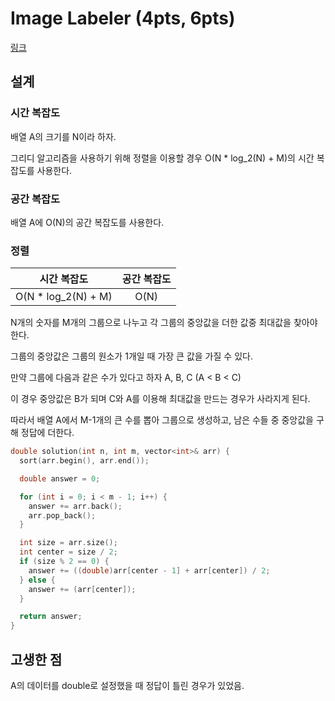 # Image Labeler (4pts, 6pts)

[링크](https://codingcompetitions.withgoogle.com/kickstart/round/00000000008caea6/0000000000b76e11)

## 설계

### 시간 복잡도

배열 A의 크기를 N이라 하자.

그리디 알고리즘을 사용하기 위해 정렬을 이용할 경우 O(N \* log_2(N) + M)의 시간 복잡도를 사용한다.

### 공간 복잡도

배열 A에 O(N)의 공간 복잡도를 사용한다.

### 정렬

|     시간 복잡도      | 공간 복잡도 |
| :------------------: | :---------: |
| O(N \* log_2(N) + M) |    O(N)     |

N개의 숫자를 M개의 그룹으로 나누고 각 그룹의 중앙값을 더한 값중 최대값을 찾아야 한다.

그룹의 중앙값은 그룹의 원소가 1개일 때 가장 큰 값을 가질 수 있다.

만약 그룹에 다음과 같은 수가 있다고 하자 A, B, C (A < B < C)

이 경우 중앙값은 B가 되며 C와 A를 이용해 최대값을 만드는 경우가 사라지게 된다.

따라서 배열 A에서 M-1개의 큰 수를 뽑아 그룹으로 생성하고, 남은 수들 중 중앙값을 구해 정답에 더한다.

```cpp
double solution(int n, int m, vector<int>& arr) {
  sort(arr.begin(), arr.end());

  double answer = 0;

  for (int i = 0; i < m - 1; i++) {
    answer += arr.back();
    arr.pop_back();
  }

  int size = arr.size();
  int center = size / 2;
  if (size % 2 == 0) {
    answer += ((double)arr[center - 1] + arr[center]) / 2;
  } else {
    answer += (arr[center]);
  }

  return answer;
}
```

## 고생한 점

A의 데이터를 double로 설정했을 때 정답이 틀린 경우가 있었음.

